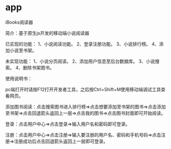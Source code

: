 # app
iBooks阅读器

简介：基于原生js开发的移动端小说阅读器

已实现的功能：
1、小说阅读功能。
2、登录注册功能。
3、小说排行榜。
4、添加小说至书架。

未实现功能：
1、小说分页阅读。
2、添加用户信息至后台数据库。
3、小说搜索。
4、删除书架图书。

使用说明书：

pc端打开时请按F12打开开发者工具，之后按Ctrl+Shift+M使用移动端调试工具查看网页。

添加图书阅读：点击搜索图书进入排行榜=>点击想要添加至书架的图书=>点击添加至书架=>点击回退箭头返回上一层=>点击我的图书=>点击图书封面即可开始阅读。

登录：点击用户中心=>点击登录=>输入用户名和密码即可登录。

注册：点击用户中心=>点击注册=>输入要注册的用户名、密码和手机号码=>点击注册=>注册成功后点击回退箭头返回上一层即可登录。
